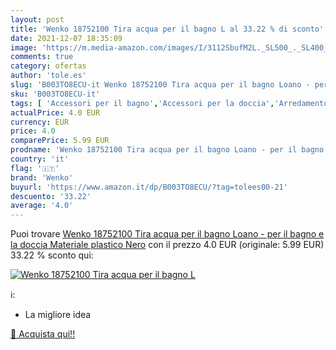 ```yaml
---
layout: post
title: 'Wenko 18752100 Tira acqua per il bagno L al 33.22 % di sconto'
date: 2021-12-07 18:35:09
image: 'https://m.media-amazon.com/images/I/3112SbufM2L._SL500_._SL400_.jpg'
comments: true
category: ofertas
author: 'tole.es'
slug: 'B003TO8ECU-it Wenko 18752100 Tira acqua per il bagno Loano - per il...'
sku: 'B003TO8ECU-it'
tags: [ 'Accessori per il bagno','Accessori per la doccia','Arredamento, accessori e biancheria  per il bagno','Casa e cucina','Spatole lava doccia','wenko', ]
actualPrice: 4.0 EUR
currency: EUR
price: 4.0
comparePrice: 5.99 EUR
prodname: 'Wenko 18752100 Tira acqua per il bagno Loano - per il bagno e la doccia  Materiale plastico  Nero'
country: 'it'
flag: '🇮🇹'
brand: 'Wenko'
buyurl: 'https://www.amazon.it/dp/B003TO8ECU/?tag=tolees00-21'
descuento: '33.22'
average: '4.0'
---
```


Puoi trovare [Wenko 18752100 Tira acqua per il bagno Loano - per il bagno e la doccia  Materiale plastico  Nero](https://www.amazon.it/dp/B003TO8ECU/?tag=tolees00-21) con il prezzo 4.0 EUR (originale: 5.99 EUR) 33.22 % sconto qui:

[![Wenko 18752100 Tira acqua per il bagno L](https://m.media-amazon.com/images/I/3112SbufM2L._SL500_._SL400_.jpg)](https://www.amazon.it/dp/B003TO8ECU/?tag=tolees00-21)

ℹ️:

- La migliore idea

[🛒 Acquista qui!!](https://www.amazon.it/dp/B003TO8ECU/?tag=tolees00-21)
